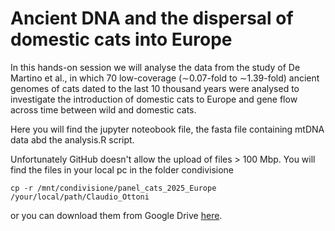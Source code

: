 # Ancient DNA and the dispersal of domestic cats into Europe

In this hands-on session we will analyse the data from the study of De Martino et al., in which 70 low-coverage (∼0.07-fold to ∼1.39-fold) ancient genomes of cats dated to the last 10 thousand years were analysed to investigate the introduction of domestic cats to Europe and gene flow across time between wild and domestic cats.

Here you will find the jupyter noteobook file, the fasta file containing mtDNA data abd the analysis.R script.

Unfortunately GitHub doesn't allow the upload of files > 100 Mbp. You will find the files in your local pc in the folder condivisione

    cp -r /mnt/condivisione/panel_cats_2025_Europe /your/local/path/Claudio_Ottoni

or you can download them from Google Drive <a href="https://drive.google.com/drive/folders/1KoxT9EXJW8BadfaC3klvd3GfayCnzhVq">here</a>.
